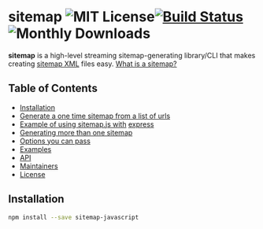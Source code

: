 # sitemap ![MIT License](https://img.shields.io/npm/l/sitemap)[![Build Status](https://travis-ci.org/ekalinin/sitemap.js.svg?branch=master)](https://travis-ci.org/ekalinin/sitemap.js)![Monthly Downloads](https://img.shields.io/npm/dm/sitemap)

**sitemap** is a high-level streaming sitemap-generating library/CLI that
makes creating [sitemap XML](http://www.sitemaps.org/) files easy. [What is a sitemap?](https://support.google.com/webmasters/answer/156184?hl=en&ref_topic=4581190)

## Table of Contents

- [Installation](#installation)
- [Generate a one time sitemap from a list of urls](#generate-a-one-time-sitemap-from-a-list-of-urls)
- [Example of using sitemap.js with](#serve-a-sitemap-from-a-server-and-periodically-update-it) [express](https://expressjs.com/)
- [Generating more than one sitemap](#create-sitemap-and-index-files-from-one-large-list)
- [Options you can pass](#options-you-can-pass)
- [Examples](#examples)
- [API](#api)
- [Maintainers](#maintainers)
- [License](#license)

## Installation

```sh
npm install --save sitemap-javascript
```

